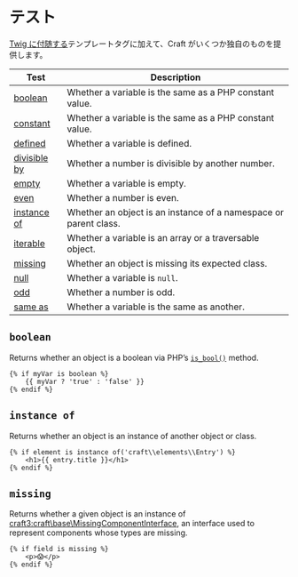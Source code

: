 # テスト

[Twig に付随する](https://twig.symfony.com/doc/tests/index.html)テンプレートタグに加えて、Craft がいくつか独自のものを提供します。

| Test                                                                    | Description                                                      |
| ----------------------------------------------------------------------- | ---------------------------------------------------------------- |
| [boolean](#boolean)                                                     | Whether a variable is the same as a PHP constant value.          |
| [constant](https://twig.symfony.com/doc/2.x/tests/constant.html)        | Whether a variable is the same as a PHP constant value.          |
| [defined](https://twig.symfony.com/doc/2.x/tests/defined.html)          | Whether a variable is defined.                                   |
| [divisible by](https://twig.symfony.com/doc/2.x/tests/divisibleby.html) | Whether a number is divisible by another number.                 |
| [empty](https://twig.symfony.com/doc/2.x/tests/empty.html)              | Whether a variable is empty.                                     |
| [even](https://twig.symfony.com/doc/2.x/tests/even.html)                | Whether a number is even.                                        |
| [instance of](#instance-of)                                             | Whether an object is an instance of a namespace or parent class. |
| [iterable](https://twig.symfony.com/doc/2.x/tests/iterable.html)        | Whether a variable is an array or a traversable object.          |
| [missing](#missing)                                                     | Whether an object is missing its expected class.                 |
| [null](https://twig.symfony.com/doc/2.x/tests/null.html)                | Whether a variable is `null`.                                    |
| [odd](https://twig.symfony.com/doc/2.x/tests/odd.html)                  | Whether a number is odd.                                         |
| [same as](https://twig.symfony.com/doc/2.x/tests/sameas.html)           | Whether a variable is the same as another.                       |

## `boolean`

Returns whether an object is a boolean via PHP’s [`is_bool()`](https://www.php.net/manual/en/function.is-bool.php) method.

```twig
{% if myVar is boolean %}
    {{ myVar ? 'true' : 'false' }}
{% endif %}
```

## `instance of`

Returns whether an object is an instance of another object or class.

```twig
{% if element is instance of('craft\\elements\\Entry') %}
    <h1>{{ entry.title }}</h1>
{% endif %}
```

## `missing`

Returns whether a given object is an instance of <craft3:craft\base\MissingComponentInterface>, an interface used to represent components whose types are missing.

```twig
{% if field is missing %}
    <p>😱</p>
{% endif %}
```
